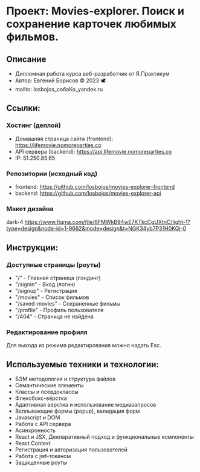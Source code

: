 # Проект: Movies-explorer. Поиск и сохранение карточек любимых фильмов.

## Описание
+ Дипломная работа курса веб-разработчик от Я.Практикум
+ Автор: Евгений Борисов © 2023 :dove:
+ mailto: losbojos_собаКо_yandex.ru

## Ссылки:
### Хостинг (деплой)
+ Домашняя страница сайта (frontend): https://lifemovie.nomoreparties.co
+ API сервера (backend): https://api.lifemovie.nomoreparties.co
+ IP: 51.250.85.65

### Репозитории (исходный код)
+ frontend: https://github.com/losbojos/movies-explorer-frontend
+ backend: https://github.com/losbojos/movies-explorer-api

### Макет дизайна
dark-4
https://www.figma.com/file/6FMWkB94wE7KTkcCgUXtnC/light-1?type=design&node-id=1-9662&mode=design&t=NGK34yb7P31H0KQj-0

## Инструкции:
### Доступные страницы (роуты)
+ "/"             - Главная страница (лэндинг)
+ "/signin"       - Вход (логин)
+ "/signup"       - Регистрация
+ "/movies"       - Список фильмов
+ "/saved-movies" - Сохраненные фильмы
+ "/profile"      - Профиль пользователя
+ "/404"          - Страница не найдена
### Редактирование профиля
Для выхода из режима редактирования можно надать Esc.

## Используемые техники и технологии:
+ БЭМ методология и структура файлов
+ Семантические элементы
+ Классы и псевдоклассы
+ Флексбокс-вёрстка
+ Адаптивная верстка и использование медиазапросов
+ Всплывающие формы (popup), валидация форм
+ Javascript и DOM
+ Работа с API сервера
+ Асинхронность
+ React и JSX, Декларативный подход и функциональные компоненты
+ React Context
+ Регистрация и авторизация пользователей
+ Работа с jwt-токеном
+ Защищенные роуты
